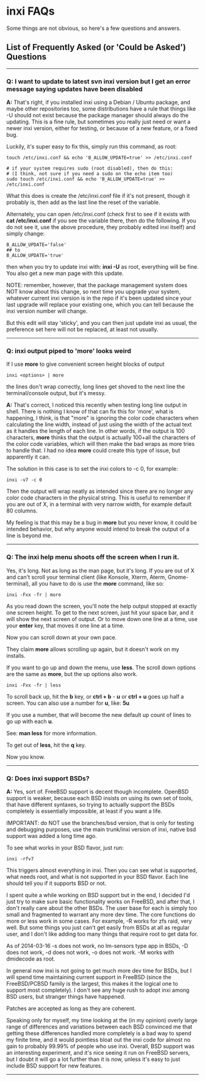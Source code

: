 # inxi FAQs #

Some things are not obvious, so here's a few questions and answers.


## List of Frequently Asked (or 'Could be Asked') Questions ##

---

### Q: I want to update to latest svn inxi version but I get an error message saying updates have been disabled ###

**A:** That's right, if you installed inxi using a Debian / Ubuntu package, and maybe other repositories too, some distributions have a rule that things like -U should not exist because the package manager should always do the updating. This is a fine rule, but sometimes you really just need or want a newer inxi version, either for testing, or because of a new feature, or a fixed bug.

Luckily, it's super easy to fix this, simply run this command, as root:

```
touch /etc/inxi.conf && echo 'B_ALLOW_UPDATE=true' >> /etc/inxi.conf

# if your system requires sudo (root disabled), then do this:
# (I think, not sure if you need a sudo on the echo item too)
sudo touch /etc/inxi.conf && echo 'B_ALLOW_UPDATE=true' >> /etc/inxi.conf
```
What this does is create the /etc/inxi.conf file if it's not present, though it probably is, then add as the last line the reset of the variable.

Alternately, you can open /etc/inxi.conf (check first to see if it exists with **cat /etc/inxi.conf** if you see the variable there, then do the following. If you do not see it, use the above procedure, they probably edited inxi itself) and simply change:
```
B_ALLOW_UPDATE='false'
## to
B_ALLOW_UPDATE='true'
```

then when you try to update inxi with: **inxi -U** as root, everything will be fine. You also get a new man page with this update.

NOTE: remember, however, that the package management system does NOT know about this change, so next time you upgrade your system, whatever current inxi version is in the repo if it's been updated since your last upgrade will replace your existing one, which you can tell because the inxi version number will change.

But this edit will stay 'sticky', and you can then just update inxi as usual, the preference set here will not be replaced, at least not usually.

---

### Q: inxi output piped to 'more' looks weird ###

If I use **more** to give convenient screen height blocks of output
```
inxi <options> | more
```
the lines don't wrap correctly, long lines get shoved to the next line   the terminal/console output, but it's messy.

**A:** That's correct, I noticed this recently when testing long line output in shell. There is nothing I know of that can fix this for 'more', what is happening, I think, is that "more" is ignoring the color code characters when calculating the line width, instead of just using the width of the actual text as it handles the length of each line. In other words, if the output is 100 characters, **more** thinks that the output is actually 100+all the characters of the color code variables, which will then make the bad wraps as more tries to handle that. I had no idea **more** could create this type of issue, but apparently it can.

The solution in this case is to set the inxi colors to -c 0, for example:
```
inxi -v7 -c 0
```
Then the output will wrap neatly as intended since there are no longer any color code characters in the physical string. This is useful to remember if you are out of X, in a terminal with very narrow width, for example default 80 columns.

My feeling is that this may be a bug in **more** but you never know, it could be intended behavior, but why anyone would intend to break the output of a line is beyond me.

---

### Q: The inxi help menu shoots off the screen when I run it. ###

Yes, it's long. Not as long as the man page, but it's long. If you are out of X and can't scroll your terminal client (like Konsole, Xterm, Aterm, Gnome-terminal), all you have to do is use the **more** command, like so:
```
inxi -Fxx -fr | more
```
As you read down the screen, you'll note the help output stopped at exactly one screen height. To get to the next screen, just hit your space bar, and it will show the next screen of output. Or to move down one line at a time, use your **enter** key, that moves it one line at a time.

Now you can scroll down at your own pace.

They claim **more** allows scrolling up again, but it doesn't work on my installs.

If you want to go up and down the menu, use **less**. The scroll down options are the same as **more**, but the up options also work.

```
inxi -Fxx -fr | less
```

To scroll back up, hit the **b** key, or **ctrl + b** - **u** or **ctrl + u** goes up half a screen. You can also use a number for **u**, like: **5u**

If you use a number, that will become the new default up count of lines to go up with each **u**.

See: **man less**
for more information.

To get out of **less**, hit the **q** key.

Now you know.


---

### Q: Does inxi support BSDs? ###
**A:** Yes, sort of. FreeBSD support is decent though incomplete. OpenBSD support is weaker, because each BSD insists on using its own set of tools, that have different syntaxes, so trying to actually support the BSDs completely is essentially impossible, at least if you want a life.

IMPORTANT: do NOT use the branches/bsd version, that is only for testing and debugging purposes, use the main trunk/inxi version of inxi, native bsd support was added a long time ago.

To see what works in your BSD flavor, just run:
```
inxi -rfv7
```
This triggers almost everything in inxi. Then you can see what is supported, what needs root, and what is not supported in your BSD flavor. Each line should tell you if it supports BSD or not.

I spent quite a while working on BSD support but in the end, I decided I'd just try to make sure basic functionality works on FreeBSD, and after that, I don't really care about the other BSDs. The user base for each is simply too small and fragmented to warrant any more dev time. The core functions do more or less work in some cases. For example, -R works for zfs raid, very well. But some things you just can't get easily from BSDs at all as regular user, and I don't like adding too many things that require root to get data for.

As of 2014-03-16 -s does not work, no lm-sensors type app in BSDs, -D does not work, -d does not work, -o does not work. -M works with dmidecode as root.

In general now inxi is not going to get much more dev time for BSDs, but I will spend time maintaining current support in FreeBSD (since the FreeBSD/PCBSD family is the largest, this makes it the logical one to support most completely). I don't see any huge rush to adopt inxi among BSD users, but stranger things have happened.

Patches are accepted as long as they are coherent.

Speaking only for myself, my time looking at the (in my opinion) overly large range of differences and variations between each BSD convinced me that getting these differences handled more completely is a bad way to spend my finite time, and it would pointless bloat out the inxi code for almost no gain to probably 99.99% of people who use inxi. Overall, BSD support was an interesting experiment, and it's nice seeing it run on FreeBSD servers, but I doubt it will go a lot further than it is now, unless it's easy to just include BSD support for new features.

---
